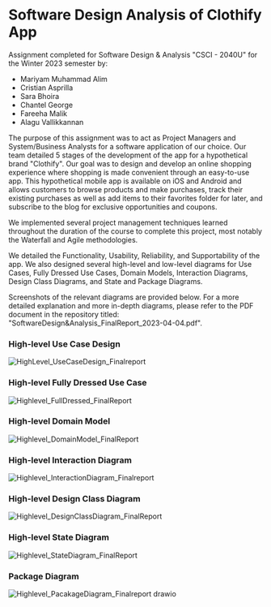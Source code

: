 # Software Design Analysis of Clothify App

 Assignment completed for Software Design & Analysis "CSCI - 2040U" for the Winter 2023 semester by:

- Mariyam Muhammad Alim 
- Cristian Asprilla 
- Sara Bhoira
- Chantel George 
- Fareeha Malik 
- Alagu Vallikkannan


The purpose of this assignment was to act as Project Managers and System/Business Analysts for a software application of our choice. Our team detailed 5 stages of the development of the app for a hypothetical brand "Clothify". Our goal was to design and develop an online shopping experience where shopping is made convenient through an easy-to-use app. This hypothetical mobile app is available on iOS and Android and allows customers to browse products and make purchases, track their existing purchases as well as add items to their favorites folder for later, and subscribe to the blog for exclusive opportunities and coupons.

We implemented several project management techniques learned throughout the duration of the course to complete this project, most notably the Waterfall and Agile methodologies.

We detailed the Functionality, Usability, Reliability, and Supportability of the app. We also designed several high-level and low-level diagrams for Use Cases, Fully Dressed Use Cases, Domain Models, Interaction Diagrams, Design Class Diagrams, and State and Package Diagrams. 

Screenshots of the relevant diagrams are provided below. For a more detailed explanation and more in-depth diagrams, please refer to the PDF document in the repository titled: "SoftwareDesign&Analysis_FinalReport_2023-04-04.pdf". 

### High-level Use Case Design 
![HighLevel_UseCaseDesign_Finalreport](https://github.com/FareehaM/Software-Design-Analysis-of-Clothify-App/assets/90854782/4ebc3ddd-5d43-4485-ae11-a79c00f62814)

### High-level Fully Dressed Use Case 
![Highlevel_FullDressed_FinalReport](https://github.com/FareehaM/Software-Design-Analysis-of-Clothify-App/assets/90854782/c623be20-09e6-4c0c-a0c2-da0a7785eb20)

### High-level Domain Model
![Highlevel_DomainModel_FinalReport](https://github.com/FareehaM/Software-Design-Analysis-of-Clothify-App/assets/90854782/717c9ad4-f75b-41f0-ab17-af949cbe3e15)


### High-level Interaction Diagram 
![Highlevel_InteractionDiagram_Finalreport](https://github.com/FareehaM/Software-Design-Analysis-of-Clothify-App/assets/90854782/d632a1e3-8b5b-446a-b25d-e6ef208083c8)

### High-level Design Class Diagram 
![Highlevel_DesignClassDiagram_FinalReport](https://github.com/FareehaM/Software-Design-Analysis-of-Clothify-App/assets/90854782/e8a9565d-b6ad-4d43-a5f1-943576b21313)

### High-level State Diagram 
![Highlevel_StateDiagram_FinalReport](https://github.com/FareehaM/Software-Design-Analysis-of-Clothify-App/assets/90854782/8ae6e4f7-30d9-4120-91e4-80a305a811dc)

### Package Diagram
![Highlevel_PacakageDiagram_Finalreport drawio](https://github.com/FareehaM/Software-Design-Analysis-of-Clothify-App/assets/90854782/8b748a39-11f6-4a28-9bf1-ba46f07a9295)

